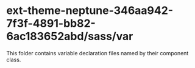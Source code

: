 # ext-theme-neptune-346aa942-7f3f-4891-bb82-6ac183652abd/sass/var

This folder contains variable declaration files named by their component class.
